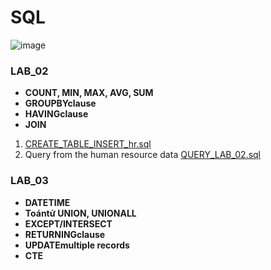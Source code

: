 # SQL

![image](https://github.com/user-attachments/assets/286f4551-95c4-44a3-8193-852fc9c1cd51)

### LAB_02
- **COUNT, MIN, MAX, AVG, SUM**
- **GROUPBYclause**
- **HAVINGclause**
- **JOIN**
1. [CREATE_TABLE_INSERT_hr.sql](https://github.com/hiuuuuuuuu/SQL/blob/main/CREATE_TABLE_INSERT_hr.sql)
2. Query from the human resource data [QUERY_LAB_02.sql](https://github.com/hiuuuuuuuu/SQL/blob/main/QUERY_LAB_02.sql)
 
### LAB_03
 - **DATETIME**
 - **Toántử UNION, UNIONALL**
 - **EXCEPT/INTERSECT**
 -  **RETURNINGclause**
 -  **UPDATEmultiple records**
 -   **CTE**

